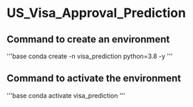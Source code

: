 # US_Visa_Approval_Prediction

## Command to create an environment

'''base
conda create -n visa_prediction python=3.8 -y
'''

## Command to activate the environment

'''base
conda activate visa_prediction
'''